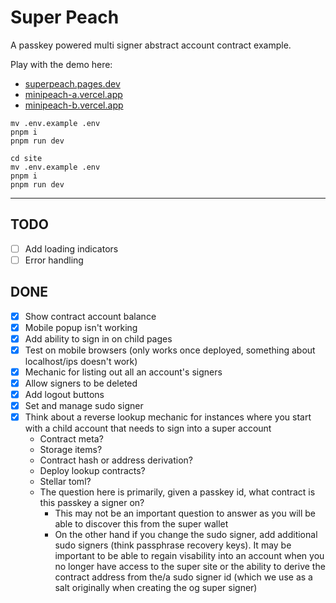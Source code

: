 # Super Peach

A passkey powered multi signer abstract account contract example.

Play with the demo here:
- [superpeach.pages.dev](https://superpeach.vercel.app/)
- [minipeach-a.vercel.app](https://minipeach-a.vercel.app/)
- [minipeach-b.vercel.app](https://minipeach-b.vercel.app/)

```
mv .env.example .env
pnpm i
pnpm run dev
```

```
cd site
mv .env.example .env
pnpm i
pnpm run dev
```

---

## TODO
- [ ] Add loading indicators
- [ ] Error handling

## DONE
- [x] Show contract account balance
- [x] Mobile popup isn't working
- [x] Add ability to sign in on child pages
- [x] Test on mobile browsers (only works once deployed, something about localhost/ips doesn't work)
- [x] Mechanic for listing out all an account's signers
- [x] Allow signers to be deleted
- [x] Add logout buttons
- [x] Set and manage sudo signer
- [x] Think about a reverse lookup mechanic for instances where you start with a child account that needs to sign into a super account
    - Contract meta?
    - Storage items?
    - Contract hash or address derivation?
    - Deploy lookup contracts?
    - Stellar toml?
    - The question here is primarily, given a passkey id, what contract is this passkey a signer on?
      - This may not be an important question to answer as you will be able to discover this from the super wallet
      - On the other hand if you change the sudo signer, add additional sudo signers (think passphrase recovery keys). It may be important to be able to regain visability into an account when you no longer have access to the super site or the ability to derive the contract address from the/a sudo signer id (which we use as a salt originally when creating the og super signer)

